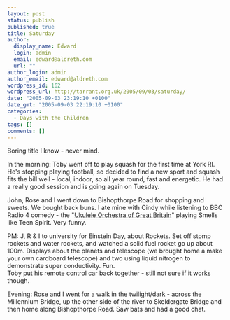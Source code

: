 ```yaml
---
layout: post
status: publish
published: true
title: Saturday
author:
  display_name: Edward
  login: admin
  email: edward@aldreth.com
  url: ""
author_login: admin
author_email: edward@aldreth.com
wordpress_id: 162
wordpress_url: http://tarrant.org.uk/2005/09/03/saturday/
date: "2005-09-03 23:19:10 +0100"
date_gmt: "2005-09-03 22:19:10 +0100"
categories:
  - Days with the Children
tags: []
comments: []
---
```


Boring title I know - never mind.

In the morning: Toby went off to play squash for the first time at York
RI. He\'s stopping playing football, so decided to find a new sport and
squash fits the bill well - local, indoor, so all year round, fast and
energetic. He had a really good session and is going again on Tuesday.

John, Rose and I went down to Bishopthorpe Road for shopping and sweets.
We bought back buns. I ate mine with Cindy while listening to BBC Radio
4 comedy - the \"[Ukulele Orchestra of Great Britain][1]\" playing
Smells like Teen Spirit. Very funny.

PM: J, R & I to university for Einstein Day, about Rockets. Set off
stomp rockets and water rockets, and watched a solid fuel rocket go up
about 100m. Displays about the planets and telescope (we brought home a
make your own cardboard telescope) and two using liquid nitrogen to
demonstrate super conductivity. Fun.  
 Toby put his remote control car back together - still not sure if it
works though.

Evening: Rose and I went for a walk in the twilight/dark - across the
Millennium Bridge, up the other side of the river to Skeldergate Bridge
and then home along Bishopthorpe Road. Saw bats and had a good chat.



[1]: https://www.ukuleleorchestra.com/
